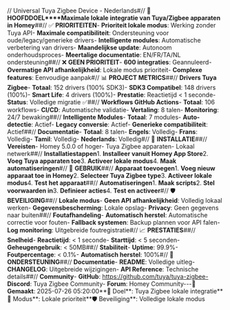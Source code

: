 // Universal Tuya Zigbee Device - Nederlands#// 🎯 **HOOFDDOEL****Maximale lokale integratie van Tuya/Zigbee apparaten in Homey**##// ✅ **PRIORITEITEN**- **Prioriteit lokale modus**: Werking zonder Tuya API- **Maximale compatibiliteit**: Ondersteuning voor oude/legacy/generieke drivers- **Intelligente modules**: Automatische verbetering van drivers- **Maandelijkse update**: Autonoom onderhoudsproces- **Meertalige documentatie**: EN/FR/TA/NL ondersteuning##// ❌ **GEEN PRIORITEIT**- **600 integraties**: Geannuleerd- **Overmatige API afhankelijkheid**: Lokale modus prioriteit- **Complexe features**: Eenvoudige aanpak#// 📊 **PROJECT METRICS**##// **Drivers Tuya Zigbee**- **Totaal**: 152 drivers (100% SDK3)- **SDK3 Compatibel**: 148 drivers (100%)- **Smart Life**: 4 drivers (100%)- **Prestatie**: Reactietijd < 1 seconde- **Status**: Volledige migratie ✅##// **Workflows GitHub Actions**- **Totaal**: 106 workflows- **CI/CD**: Automatische validatie- **Vertaling**: 8 talen- **Monitoring**: 24/7 bewaking##// **Intelligente Modules**- **Totaal**: 7 modules- **Auto-detectie**: Actief- **Legacy conversie**: Actief- **Generieke compatibiliteit**: Actief##// **Documentatie**- **Totaal**: 8 talen- **Engels**: Volledig- **Frans**: Volledig- **Tamil**: Volledig- **Nederlands**: Volledig#// 🚀 **INSTALLATIE**##// **Vereisten**- Homey 5.0.0 of hoger- Tuya Zigbee apparaten- Lokaal netwerk##// **Installatiestappen**1. **Installeer vanuit Homey App Store**2. **Voeg Tuya apparaten toe**3. **Activeer lokale modus**4. **Maak automatiseringen**#// 🔧 **GEBRUIK**##// **Apparaat toevoegen**1. **Voeg nieuw apparaat toe in Homey**2. **Selecteer Tuya Zigbee type**3. **Activeer lokale modus**4. **Test het apparaat**##// **Automatiseringen**1. **Maak scripts**2. **Stel voorwaarden in**3. **Definieer acties**4. **Test en activeer**#// 🛡️ **BEVEILIGING**##// **Lokale modus**- **Geen API afhankelijkheid**: Volledig lokaal werken- **Gegevensbescherming**: Lokale opslag- **Privacy**: Geen gegevens naar buiten##// **Foutafhandeling**- **Automatisch herstel**: Automatische correctie voor fouten- **Fallback systemen**: Backup plannen voor API falen- **Log monitoring**: Uitgebreide foutregistratie#// 📈 **PRESTATIES**##// **Snelheid**- **Reactietijd**: < 1 seconde- **Starttijd**: < 5 seconden- **Geheugengebruik**: < 50MB##// **Stabiliteit**- **Uptime**: 99.9%- **Foutpercentage**: < 0.1%- **Automatisch herstel**: 100%#// 🔗 **ONDERSTEUNING**##// **Documentatie**- **README**: Volledige uitleg- **CHANGELOG**: Uitgebreide wijzigingen- **API Reference**: Technische details##// **Community**- **GitHub**: https://github.com/tuya/tuya-zigbee- **Discord**: Tuya Zigbee Community- **Forum**: Homey Community---**📅 Gemaakt**: 2025-07-26 05:20:00**🎯 Doel**: Tuya Zigbee lokale integratie**🚀 Modus**: Lokale prioriteit**🛡️ Beveiliging**: Volledige lokale modus